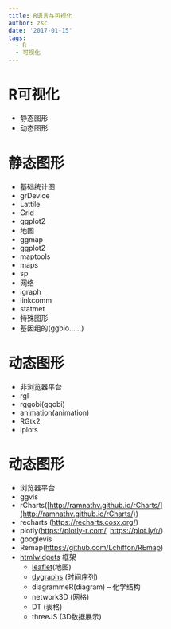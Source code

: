```yaml
---
title: R语言与可视化
author: zsc
date: '2017-01-15'
tags:
  - R
  - 可视化
---
```


# R可视化

- 静态图形
- 动态图形

# 静态图形

- 基础统计图
- grDevice
- Lattile
- Grid
- ggplot2
- 地图
- ggmap
- ggplot2
- maptools
- maps
- sp
- 网络
- igraph
- linkcomm
- statmet
- 特殊图形
- 基因组的(ggbio……)

# 动态图形

- 非浏览器平台
- rgl
- rggobi(ggobi)
- animation(animation)
- RGtk2
- iplots

# 动态图形

- 浏览器平台
- ggvis
- rCharts([http://ramnathv.github.io/rCharts/](http://ramnathv.github.io/rCharts/))
- recharts (https://recharts.cosx.org/)
- plotly(https://plotly-r.com/, https://plot.ly/r/)
- googlevis
- Remap(https://github.com/Lchiffon/REmap)
- [htmlwidgets](http://www.htmlwidgets.org/) 框架
  - [leaflet](http://rstudio.github.io/leaflet/)(地图)
  - [dygraphs](http://rstudio.github.io/dygraphs) (时间序列)
  - diagrammeR(diagram) – 化学结构
  - network3D (网格)
  - DT (表格)
  - threeJS (3D数据展示)
